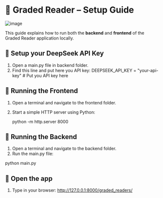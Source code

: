 # 📖 Graded Reader – Setup Guide


![image](https://github.com/user-attachments/assets/089e2a2f-f179-433c-a605-591a6f4b3c4c)


This guide explains how to run both the **backend** and **frontend** of the Graded Reader application locally.

## 🚀 Setup your DeepSeek API Key

1. Open a main.py file in backend folder.
2. Find this line and put here you API key: DEEPSEEK_API_KEY = "your-api-key" # Put you API key here

## 🚀 Running the Frontend

1. Open a terminal and navigate to the frontend folder.
2. Start a simple HTTP server using Python:

   python -m http.server 8000
## 🚀 Running the Backend

1. Open a terminal and navigate to the backend folder.
2.  Run the main.py file:

   python main.py

## 🚀 Open the app
1. Type in your browser: http://127.0.0.1:8000/graded_readers/

   
